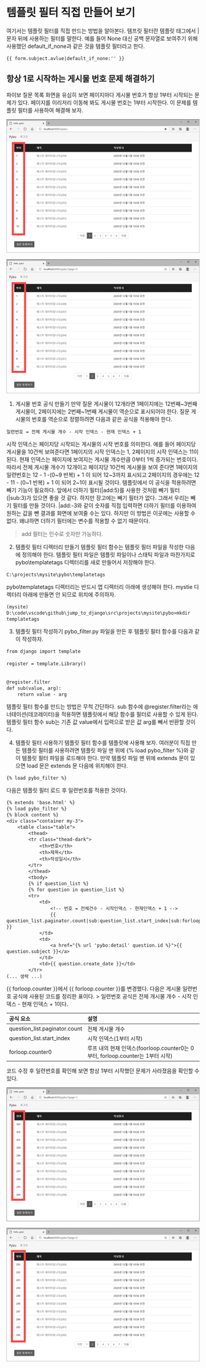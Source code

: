 <!-- -
![](https://github.com/hyeonDD/jump_to_django/blob/main/3_Part/3_3_Part/django.png)
-->
# 템플릿 필터 직접 만들어 보기

여기서는 템플릿 필터를 직접 만드는 방법을 알아본다. 템프릿 필터란 템플릿 태그에서 | 문자 뒤에 사용하는 필터를 말한다. 예를 들어 None 대신 공백 문자열로 보여주기 위해 사용했던 default_if_none과 같은 것을 템플릿 필터라고 한다.
```
{{ form.subject.avlue|default_if_none:'' }}
```

## 항상 1로 시작하는 게시물 번호 문제 해결하기

파이보 질문 목록 화면을 유심히 보면 페이지마다 게시물 번호가 항상 1부터 시작되는 문제가 있다. 페이지를 이리저리 이동해 봐도 게시물 번호는 1부터 시작한다. 이 문제를 템플릿 필터를 사용하여 해결해 보자.

![3-03_1.png](https://github.com/hyeonDD/jump_to_django/blob/main/3_Part/3_3_Part/3-03_1.png)

![3-03_2.png](https://github.com/hyeonDD/jump_to_django/blob/main/3_Part/3_3_Part/3-03_2.png)

1. 게시물 번호 공식 만들기
만약 질문 게시물이 12개라면 1페이지에는 12번째~3번째 게시물이, 2페이지에는 2번째~1번째 게시물이 역순으로 표시되어야 한다. 질문 게시물의 번호를 역순으로 정렬하려면 다음과 같은 공식을 적용해야 한다.

```
일련번호 = 전체 게시물 개수 - 시작 인덱스 - 현재 인덱스 + 1
```

시작 인덱스는 페이지당 시작되는 게시물의 시작 번호를 의미한다. 예를 들어 페이지당 게시물을 10건씩 보여준다면 1페이지의 시작 인덱스는 1, 2페이지의 시작 인덱스는 11이 된다. 현재 인덱스는 페이지에 보여지는 게시물 개수만큼 0부터 1씩 증가되는 번호이다. 따라서 전체 게시물 개수가 12개이고 페이지당 10건씩 게시물을 보여 준다면 1페이지의 일련번호는 12 - 1 -(0~9 반복) + 1 이 되어 12~3까지 표시되고 2페이지의 경우에는 12 - 11 - (0~1 반복) + 1 이 되어 2~1이 표시될 것이다. 템플릿에서 이 공식을 적용하려면 빼기 기능이 필요하다. 앞에서 더하기 필터(|add:5)를 사용한 것처럼 빼기 필터(|sub:3)가 있으면 좋을 것 같다. 하지만 장고에는 빼기 필터가 없다. 그래서 우리는 빼기 필터를 만들 것이다.
|add:-3와 같이 숫자를 직접 입력하면 더하기 필터를 이용하여 원하는 값을 뺀 결과를 화면에 보여줄 수는 있다. 하지만 이 방법은 이곳에는 사용할 수 없다. 왜냐하면 더하기 필터에는 변수를 적용할 수 없기 때문이다.
> add 필터는 인수로 숫자만 가능하다.

2. 템플릿 필터 디렉터리 만들기
템플릿 필터 함수는 템플릿 필터 파일을 작성한 다음에 정의해야 한다. 템플릿 필터 파일은 템플릿 파일이나 스태틱 파일과 마찬가지로 pybo\templatetags 디렉터리를 새로 만들어서 저장해야 한다.
```
C:\projects\mysite\pybo\templatetags
```
pybo\templatetags 디렉터리는 반드시 앱 디렉터리 아래에 생성해야 한다. mystie 디렉터리 아래에 만들면 안 되므로 위치에 주의하자.
```
(mysite) D:\code\vscode\github\jump_to_django\src\projects\mysite\pybo>mkdir templatetags
```

3. 템플릿 필터 작성하기
pybo_filter.py 파일을 만든 후 템플릿 필터 함수를 다음과 같이 작성하자.
```
from django import template

register = template.Library()


@register.filter
def sub(value, arg):
    return value - arg
```
템플릿 필터 함수를 만드는 방법은 무척 간단하다. sub 함수에 @register.filter라는 에너테이션(데코레이터)을 적용하면 템플릿에서 해당 함수를 필터로 사용할 수 있게 된다. 템플릿 필터 함수 sub는 기존 값 value에서 입력으로 받은 값 arg를 빼서 반환할 것이다.

4. 템플릿 필터 사용하기
템플릿 필터 함수를 템플릿에 사용해 보자. 여러분이 직접 만든 템플릿 필터를 사용하려면 템플릿 파일 맨 위에 {% load pybo_filter %}와 같이 템플릿 필터 파일을 로드해야 한다. 만약 템플릿 파일 맨 위에 extends 문이 있으면 load 문은 extends 문 다음에 위치해야 한다.
```
{% load pybo_filter %}
```
다음은 템플릿 필터 로드 후 일련번호를 적용한 것이다.
```
{% extends 'base.html' %}
{% load pybo_filter %}
{% block content %}
<div class="container my-3">
    <table class="table">
        <thead>
        <tr class="thead-dark">
            <th>번호</th>
            <th>제목</th>
            <th>작성일시</th>
        </tr>
        </thead>
        <tbody>
        {% if question_list %}
        {% for question in question_list %}
        <tr>
            <td>
                <!-- 번호 = 전체건수 - 시작인덱스 - 현재인덱스 + 1 -->
                {{ question_list.paginator.count|sub:question_list.start_index|sub:forloop.counter0|add:1 }}
            </td>
            <td>
                <a href="{% url 'pybo:detail' question.id %}">{{ question.subject }}</a>
            </td>
            <td>{{ question.create_date }}</td>
        </tr>
(... 생략 ...)
```
<td>{{ forloop.counter }}</td>에서 {{ forloop.counter }}를 변경했다. 다음은 게시물 일련번호 공식에 사용된 코드를 정리한 표이다.
> 일련번호 공식은 전체 개시물 개수 - 시작 인덱스 - 현재 인덱스 + 1이다.

| 공식 요소 | 설명 |
| :--- | :--- |
| question_list.paginator.count | 전체 게시물 개수 |
| question_list.start_index | 시작 인덱스(1부터 시작) |
| forloop.counter0 | 루프 내의 현재 인덱스(foorloop.counter0는 0부터, forloop.counter는 1부터 시작) |

코드 수정 후 일련번호를 확인해 보면 항상 1부터 시작했던 문제가 사라졌음을 확인할 수 있다.

![3-03_3.png](https://github.com/hyeonDD/jump_to_django/blob/main/3_Part/3_3_Part/3-03_3.png)

![3-03_4.png](https://github.com/hyeonDD/jump_to_django/blob/main/3_Part/3_3_Part/3-03_4.png)